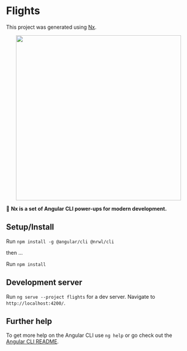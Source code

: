 # Flights

This project was generated using [Nx](https://nx.dev).

<p align="center"><img src="https://raw.githubusercontent.com/nrwl/nx/master/nx-logo.png" width="450"></p>

🔎 **Nx is a set of Angular CLI power-ups for modern development.**


## Setup/Install

Run `npm install -g @angular/cli @nrwl/cli`

then ...

Run `npm install`

## Development server

Run `ng serve --project flights` for a dev server. Navigate to `http://localhost:4200/`.



## Further help

To get more help on the Angular CLI use `ng help` or go check out the [Angular CLI README](https://github.com/angular/angular-cli/blob/master/README.md).


